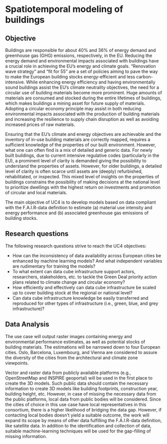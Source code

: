 Spatiotemporal modeling of buildings
==============================

## Objective
Buildings are responsible for about 40% and 36% of energy demand and greenhouse gas (GHG) emissions, respectively, in the EU. Reducing the energy demand and environmental impacts associated with buildings have a crucial role in achieving the EU’s energy and climate goals. “Renovation wave strategy” and “fit for 55” are a set of policies aiming to pave the way to make the European building stocks energy-efficient and less carbon-intensive. While enhancing energy efficiency and having environmentally sound buildings assist the EU’s climate neutrality objectives, the need for a circular use of building materials become more prominent. Huge amounts of materials are consumed and stocked during the entire lifetimes of buildings, which makes buildings a mining asset for future supply of materials. Adopting a circular economy principle may assist in both reducing environmental impacts associated with the production of building materials and increasing the resilience to supply chain disruption as well as avoiding increased prices of raw materials.

Ensuring that the EU’s climate and energy objectives are achievable and the inventory of in-use building materials are correctly mapped, requires a sufficient knowledge of the properties of our built environment. However, what one can often find is a mix of detailed and generic data. For newly built buildings, due to current intensive regulative codes (particularly in the EU), a prominent level of clarity is demanded giving the possibility to understand the properties of assets. However, for older buildings, a detailed level of clarity is often scarce until assets are (deeply) refurbished, rehabilitated, or inspected. This mixed level of insights on the properties of buildings constrains the possibility of making decisions at the national level to prioritize dwellings with the highest return on investments and promotion of circular and local materials.

The main objective of UC4 is to develop models based on data compliant with the F.A.I.R-data definition to estimate (a) material use intensity and energy performance and (b) associated greenhouse gas emissions of building stocks.

## Research questions
The following research questions strive to reach the UC4 objectives:

+ How can the inconsistency of data availability across European cities be enhanced by machine learning models? And what independent variables are rudimentary for training the models?
+ To what extent can data cube infrastructure support actors, researchers, stakeholders, etc. to tackle the Green Deal priority action plans related to climate change and circular economy?
+ How efficiently and effectively can data cube infrastructure be scaled up to cover building stock at the regional or national level?
+ Can data cube infrastructure knowledge be easily transferred and reproduced for other types of infrastructure (i.e., green, blue, and grey infrastructure)?

## Data Analysis
The use case will output raster images containing energy and environmental performance estimates, as well as potential stocks of building materials. The estimations will be narrowed down to four European cities. Oslo, Barcelona, Luxembourg, and Vienna are considered to assure the diversity of the cities from the architectural and climate zone viewpoints.

Vector and raster data from publicly available platforms (e.g., OpenStreetMap and INSPIRE geoportal) will be used in the first place to create the 3D models. Such public data should contain the necessary information to create 3D models like building footprints, construction year, building height, etc. However, in case of missing the necessary data from the public platforms, local data from public bodies will be considered. Since the cities of choice in this use case have local representatives in this consortium, there is a higher likelihood of bridging the data gap. However, if contacting local bodies doesn’t yield a suitable outcome, the work will expand its scope by means of other data fulfilling the F.A.I.R-data definition, like satellite data. In addition to the identification and collection of data, suitable machine-learning techniques will be used for the gap-filling of missing information.




